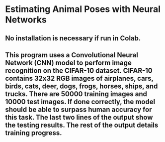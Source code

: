 # Estimating Animal Poses with Neural Networks
## No installation is necessary if run in Colab.
## This program uses a Convolutional Neural Network (CNN) model to perform image recognition on the CIFAR-10 dataset. CIFAR-10 contains 32x32 RGB images of airplanes, cars, birds, cats, deer, dogs, frogs, horses, ships, and trucks. There are 50000 training images and 10000 test images. If done correctly, the model should be able to surpass human accuracy for this task. The last two lines of the output show the testing results. The rest of the output details training progress.
